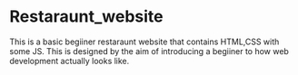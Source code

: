 # Restaraunt_website
This is a basic begiiner restaraunt website that contains HTML,CSS with some JS. This is designed by the aim of introducing a begiiner to how web development actually looks like.
